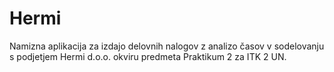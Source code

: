 # Hermi
Namizna aplikacija za izdajo delovnih nalogov z analizo časov v sodelovanju s podjetjem Hermi d.o.o. okviru predmeta Praktikum 2 za ITK 2 UN.
